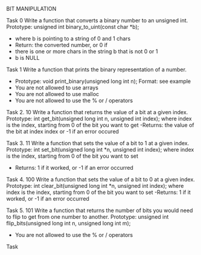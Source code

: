 BIT MANIPULATION


Task 0
Write a function that converts a binary number to an unsigned int.
Prototype: unsigned int binary_to_uint(const char *b);
- where b is pointing to a string of 0 and 1 chars
- Return: the converted number, or 0 if
- there is one or more chars in the string b that is not 0 or 1
- b is NULL


Task  1
Write a function that prints the binary representation of a number.
- Prototype: void print_binary(unsigned long int n);
Format: see example
- You are not allowed to use arrays
- You are not allowed to use malloc
- You are not allowed to use the % or / operators


Task 2. 10
Write a function that returns the value of a bit at a given index.
Prototype: int get_bit(unsigned long int n, unsigned int index);
where index is the index, starting from 0 of the bit you want to get
-Returns: the value of the bit at index index or -1 if an error occured


Task 3. 11
Write a function that sets the value of a bit to 1 at a given index.
Prototype: int set_bit(unsigned long int *n, unsigned int index);
where index is the index, starting from 0 of the bit you want to set
- Returns: 1 if it worked, or -1 if an error occurred


Task 4. 100
Write a function that sets the value of a bit to 0 at a given index.
Prototype: int clear_bit(unsigned long int *n, unsigned int index);
where index is the index, starting from 0 of the bit you want to set
-Returns: 1 if it worked, or -1 if an error occurred


Task 5. 101
Write a function that returns the number of bits you would need to flip to get from one number to another.
Prototype: unsigned int flip_bits(unsigned long int n, unsigned long int m);
- You are not allowed to use the % or / operators


Task 
